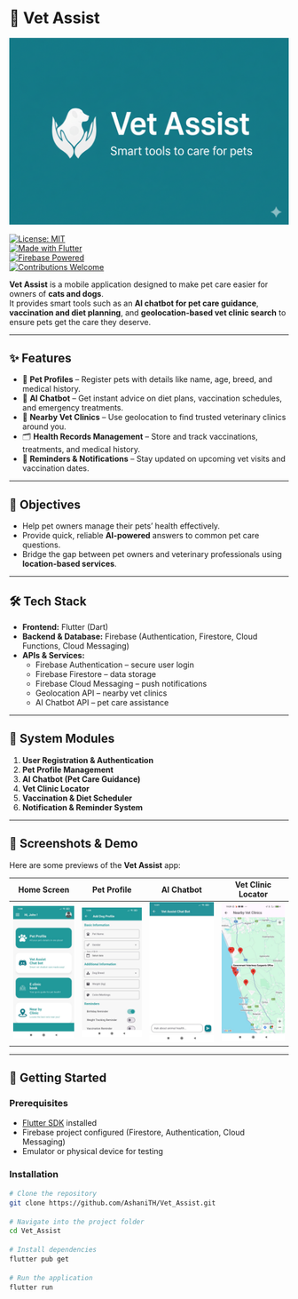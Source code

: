 # 🐾 Vet Assist  

![Vet Assist Banner](screenshots/banner.png)

[![License: MIT](https://img.shields.io/badge/License-MIT-yellow.svg)](LICENSE)  
[![Made with Flutter](https://img.shields.io/badge/Made%20with-Flutter-blue.svg)](https://flutter.dev/)  
[![Firebase Powered](https://img.shields.io/badge/Powered%20by-Firebase-orange.svg)](https://firebase.google.com/)  
[![Contributions Welcome](https://img.shields.io/badge/Contributions-Welcome-brightgreen.svg)](../../issues)  

**Vet Assist** is a mobile application designed to make pet care easier for owners of **cats and dogs**.  
It provides smart tools such as an **AI chatbot for pet care guidance**, **vaccination and diet planning**, and **geolocation-based vet clinic search** to ensure pets get the care they deserve.  

---

## ✨ Features  

- 👤 **Pet Profiles** – Register pets with details like name, age, breed, and medical history.  
- 🤖 **AI Chatbot** – Get instant advice on diet plans, vaccination schedules, and emergency treatments.  
- 📍 **Nearby Vet Clinics** – Use geolocation to find trusted veterinary clinics around you.  
- 🗂️ **Health Records Management** – Store and track vaccinations, treatments, and medical history.  
- 📅 **Reminders & Notifications** – Stay updated on upcoming vet visits and vaccination dates.  

---

## 🎯 Objectives  

- Help pet owners manage their pets’ health effectively.  
- Provide quick, reliable **AI-powered** answers to common pet care questions.  
- Bridge the gap between pet owners and veterinary professionals using **location-based services**.  

---

## 🛠️ Tech Stack  

- **Frontend:** Flutter (Dart)  
- **Backend & Database:** Firebase (Authentication, Firestore, Cloud Functions, Cloud Messaging)  
- **APIs & Services:**  
  - Firebase Authentication – secure user login  
  - Firebase Firestore – data storage  
  - Firebase Cloud Messaging – push notifications  
  - Geolocation API – nearby vet clinics  
  - AI Chatbot API – pet care assistance  

---

## 📌 System Modules  

1. **User Registration & Authentication**  
2. **Pet Profile Management**  
3. **AI Chatbot (Pet Care Guidance)**  
4. **Vet Clinic Locator**  
5. **Vaccination & Diet Scheduler**  
6. **Notification & Reminder System**  

---

## 📱 Screenshots & Demo  

Here are some previews of the **Vet Assist** app:  

| Home Screen | Pet Profile | AI Chatbot | Vet Clinic Locator |
|-------------|-------------|------------|--------------------|
| ![Home](screenshots/home.jpg) | ![Profile](screenshots/pet_profile.jpg) | ![Chatbot](screenshots/chat_bot.jpg) | ![Locator](screenshots/locator.jpg) |

---

## 🚀 Getting Started  

### Prerequisites  
- [Flutter SDK](https://docs.flutter.dev/get-started/install) installed  
- Firebase project configured (Firestore, Authentication, Cloud Messaging)  
- Emulator or physical device for testing  

### Installation  
```bash
# Clone the repository
git clone https://github.com/AshaniTH/Vet_Assist.git

# Navigate into the project folder
cd Vet_Assist

# Install dependencies
flutter pub get

# Run the application
flutter run
